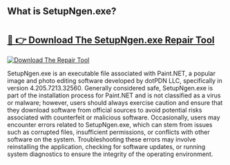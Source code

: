 ## What is SetupNgen.exe? 

# <h2><a href="https://exedetect.com/download.php?SetupNgen.exe">🔗 👉 Download The SetupNgen.exe Repair Tool</a></h2>

[![Download The Repair Tool](https://exedetect.com/download-button.jpg)](https://exedetect.com/download.php?SetupNgen.exe)

SetupNgen.exe is an executable file associated with Paint.NET, a popular image and photo editing software developed by dotPDN LLC, specifically in version 4.205.7213.32560. Generally considered safe, SetupNgen.exe is part of the installation process for Paint.NET and is not classified as a virus or malware; however, users should always exercise caution and ensure that they download software from official sources to avoid potential risks associated with counterfeit or malicious software. Occasionally, users may encounter errors related to SetupNgen.exe, which can stem from issues such as corrupted files, insufficient permissions, or conflicts with other software on the system. Troubleshooting these errors may involve reinstalling the application, checking for software updates, or running system diagnostics to ensure the integrity of the operating environment.